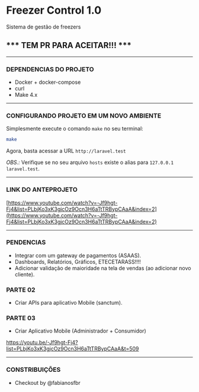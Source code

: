 # Freezer Control 1.0
Sistema de gestão de freezers

## *** TEM PR PARA ACEITAR!!! ***

---
### DEPENDENCIAS DO PROJETO
 - Docker + docker-compose
 - curl
 - Make 4.x

---
### CONFIGURANDO PROJETO EM UM NOVO AMBIENTE
Simplesmente execute o comando `make` no seu terminal:
```bash
make
```

Agora, basta acessar a URL `http://laravel.test`

*OBS.:* Verifique se no seu arquivo `hosts` existe o alias para `127.0.0.1 laravel.test`.

---
### LINK DO ANTEPROJETO
[https://www.youtube.com/watch?v=-Jf9hgt-Fj4&list=PLbjKo3xK3gjcOz9Ocn3H6aTtTRBypCAaA&index=2](https://www.youtube.com/watch?v=-Jf9hgt-Fj4&list=PLbjKo3xK3gjcOz9Ocn3H6aTtTRBypCAaA&index=2)

---
### PENDENCIAS
 - Integrar com um gateway de pagamentos (ASAAS).
 - Dashboards, Relatórios, Gráficos, ETECETARASS!!!!
 - Adicionar validação de maioridade na tela de vendas (ao adicionar novo cliente).

### PARTE 02
 - Criar APIs para aplicativo Mobile (sanctum).

### PARTE 03
 - Criar Aplicativo Mobile (Administrador + Consumidor)

https://youtu.be/-Jf9hgt-Fj4?list=PLbjKo3xK3gjcOz9Ocn3H6aTtTRBypCAaA&t=509

---
### CONSTRIBUIÇÕES
 - Checkout by @fabianosfbr
